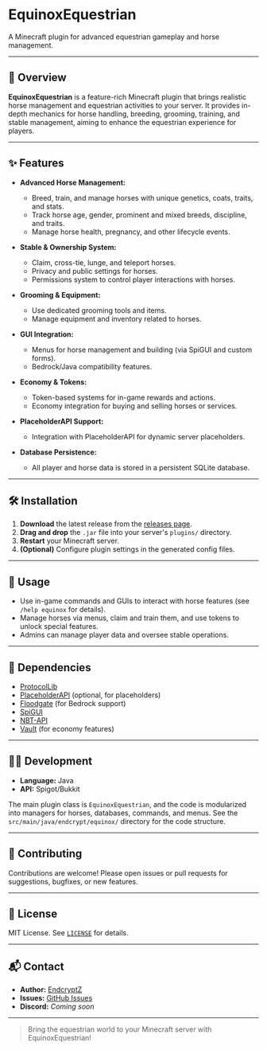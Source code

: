 # EquinoxEquestrian

A Minecraft plugin for advanced equestrian gameplay and horse management.

---

## 🐴 Overview

**EquinoxEquestrian** is a feature-rich Minecraft plugin that brings realistic horse management and equestrian activities to your server. It provides in-depth mechanics for horse handling, breeding, grooming, training, and stable management, aiming to enhance the equestrian experience for players.

---

## ✨ Features

- **Advanced Horse Management:**  
  - Breed, train, and manage horses with unique genetics, coats, traits, and stats.
  - Track horse age, gender, prominent and mixed breeds, discipline, and traits.
  - Manage horse health, pregnancy, and other lifecycle events.

- **Stable & Ownership System:**  
  - Claim, cross-tie, lunge, and teleport horses.
  - Privacy and public settings for horses.
  - Permissions system to control player interactions with horses.

- **Grooming & Equipment:**  
  - Use dedicated grooming tools and items.
  - Manage equipment and inventory related to horses.

- **GUI Integration:**  
  - Menus for horse management and building (via SpiGUI and custom forms).
  - Bedrock/Java compatibility features.

- **Economy & Tokens:**  
  - Token-based systems for in-game rewards and actions.
  - Economy integration for buying and selling horses or services.

- **PlaceholderAPI Support:**  
  - Integration with PlaceholderAPI for dynamic server placeholders.

- **Database Persistence:**  
  - All player and horse data is stored in a persistent SQLite database.

---

## 🛠️ Installation

1. **Download** the latest release from the [releases page](https://github.com/EndcryptZ/EquinoxEquestrian/releases).
2. **Drag and drop** the `.jar` file into your server's `plugins/` directory.
3. **Restart** your Minecraft server.
4. **(Optional)** Configure plugin settings in the generated config files.

---

## 🏇 Usage

- Use in-game commands and GUIs to interact with horse features (see `/help equinox` for details).
- Manage horses via menus, claim and train them, and use tokens to unlock special features.
- Admins can manage player data and oversee stable operations.

---

## 🔌 Dependencies

- [ProtocolLib](https://www.spigotmc.org/resources/protocollib.1997/)
- [PlaceholderAPI](https://www.spigotmc.org/resources/placeholderapi.6245/) (optional, for placeholders)
- [Floodgate](https://github.com/GeyserMC/Floodgate) (for Bedrock support)
- [SpiGUI](https://github.com/SpiGetOrg/SpiGUI)
- [NBT-API](https://github.com/tr7zw/Item-NBT-API)
- [Vault](https://www.spigotmc.org/resources/vault.34315/) (for economy features)

---

## 👩‍💻 Development

- **Language:** Java
- **API:** Spigot/Bukkit

The main plugin class is `EquinoxEquestrian`, and the code is modularized into managers for horses, databases, commands, and menus. See the `src/main/java/endcrypt/equinox/` directory for the code structure.

---

## 🤝 Contributing

Contributions are welcome! Please open issues or pull requests for suggestions, bugfixes, or new features.

---

## 📄 License

MIT License. See [`LICENSE`](LICENSE) for details.

---

## 📬 Contact

- **Author:** [EndcryptZ](https://github.com/EndcryptZ)
- **Issues:** [GitHub Issues](https://github.com/EndcryptZ/EquinoxEquestrian/issues)
- **Discord:** _Coming soon_

---

> Bring the equestrian world to your Minecraft server with EquinoxEquestrian!
